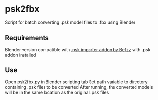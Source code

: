 # psk2fbx
Script for batch converting .psk model files to .fbx using Blender

## Requirements
Blender version compatible with [.psk importer addon by Befzz](https://github.com/Befzz/blender3d_import_psk_psa) with .psk addon installed

## Use
Open psk2fbx.py in Blender scripting tab
Set path variable to directory containing .psk files to be converted
After running, the converted models will be in the same location as the original .psk files

